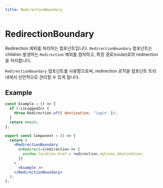 ```yaml
---
title: RedirectionBoundary
---
```


# RedirectionBoundary

Redirection 예외를 처리하는 컴포넌트입니다.
`RedirectionBoundary` 컴포넌트는 children 발생하는 `Redirection` 예외를 캡처하고, 특정 경로(route)로의 redirection 을 처리합니다.

`RedirectionBoundary` 컴포넌트를 사용함으로써, redirection 로직을 컴포넌트 트리 내에서 선언적으로 관리할 수 있게 됩니다.

## Example

```jsx
const Example = () => {
  if (!isLoggedIn) {
    throw Redirection.of({ destination: 'login' });
  }
  return <></>;
};

export const Component = () => {
  return (
    <RedirectionBoundary
      onRedirect={redirection => {
        window.location.href = redirection.options.destination;
      }}
    >
      <Example />
    </RedirectionBoundary>
  );
};
```

